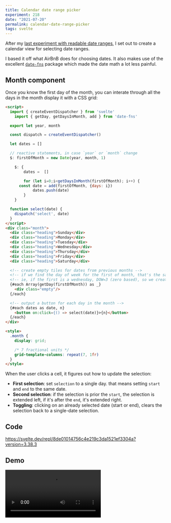 ```yaml
---
title: Calendar date range picker
experiment: 218
date: "2021-07-20"
permalink: calendar-date-range-picker
tags: svelte
---
```


After my [last experiment with readable date ranges](/posts/readable-date-ranges), I set out to create a calendar view for selecting date ranges.

I based it off what AirBnB does for choosing dates. It also makes use of the excellent [`date-fns`](https://date-fns.org/) package which made the date math a lot less painful.

## Month component

Once you know the first day of the month, you can interate through all the days in the month display it with a CSS grid:


```html
<script>
  import { createEventDispatcher } from 'svelte'
	import { getDay, getDaysInMonth, add } from 'date-fns'

  export let year, month

  const dispatch = createEventDispatcher()

  let dates = []

  // reactive statements, in case `year` or `month` change
  $: firstOfMonth = new Date(year, month, 1)

	$: {
		dates =  []

		for (let i=0;i<getDaysInMonth(firstOfMonth); i++) {
      const date = add(firstOfMonth, {days: i})
			dates.push(date)
		}
	}

  function select(date) {
    dispatch('select', date)
  }
</script>
<div class="month">
  <div class="heading">Sunday</div>
  <div class="heading">Monday</div>
  <div class="heading">Tuesday</div>
  <div class="heading">Wednesday</div>
  <div class="heading">Thursday</div>
  <div class="heading">Friday</div>
  <div class="heading">Saturday</div>

  <!-- create empty tiles for dates from previous months -->
  <!-- if we find the day of week for the first of month, that's the same number of empty cells we need to create -->
  <!-- ie, if the first is a wednesday, DOW=3 (zero based), so we create 3 empty cells -->
  {#each Array(getDay(firstOfMonth)) as _}
    <div class="empty"/>
  {/each}

  <!-- output a button for each day in the month -->
  {#each dates as date, n}
    <button on:click={() => select(date)}>{n}</button>
  {/each}
</div>

<style>
  .month {
    display: grid;

    /* 7 fractional units */
    grid-template-columns: repeat(7, 1fr)
  }
</style>
```

When the user clicks a cell, it figures out how to update the selection:

- **First selection**: set `selection` to a single day. that means setting `start` and `end` to the same date.
- **Second selection**: if the selection is prior the `start`, the selection is extended left, if it's after the `end`, it's extended right.
- **Toggling**: clicking on an already selected date (start or end), clears the selection back to a single-date selection.

## Code

https://svelte.dev/repl/8de01014756c4e219c3da1521ef3304a?version=3.38.3

## Demo

<video controls src="https://res.cloudinary.com/dzwnkx0mk/video/upload/v1626772375/1000experiments.dev/calendar-date-range-selection_xvmzps.mp4"/>

## Notes

- Most of this should be in a dropdown. The dropdown should show the humanized text of the date range (ie "Past 30 days"), and the drop down would show two months at a time. With arrows to move left or right
- Selecting in the future should have an option to be disabled, because it's not needed for reports.
